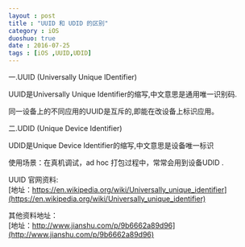 ```yaml
---
layout : post
title : "UUID 和 UDID 的区别"
category : iOS
duoshuo: true
date : 2016-07-25
tags : [iOS ,UUID,UDID]
---
```


一.UUID (Universally Unique IDentifier)     

UUID是Universally Unique Identifier的缩写,中文意思是通用唯一识别码.     

同一设备上的不同应用的UUID是互斥的,即能在改设备上标识应用。   



二.UDID (Unique Device Identifier)      

UDID是Unique Device Identifier的缩写,中文意思是设备唯一标识   

使用场景：在真机调试，ad hoc 打包过程中，常常会用到设备UDID .   

UUID 官网资料:   
[地址：https://en.wikipedia.org/wiki/Universally_unique_identifier](https://en.wikipedia.org/wiki/Universally_unique_identifier)   

其他资料地址：   
[地址：http://www.jianshu.com/p/9b6662a89d96](http://www.jianshu.com/p/9b6662a89d96)
